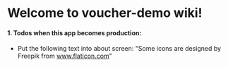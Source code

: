# Welcome to voucher-demo wiki!


#### 1. Todos when this app becomes production:
- Put the following text into about screen:
"Some icons are designed by Freepik from www.flaticon.com"
